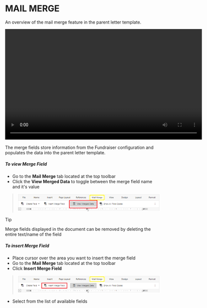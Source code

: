 # MAIL MERGE

An overview of the mail merge feature in the parent letter template.


<html>
    <video width="640" height="360" controls>
        <source src="../media/MailMerge/MailMerge_edited.mp4" type="video/mp4">
    </video>
</html>

The merge fields store information from the Fundraiser configuration and populates the data into the parent letter template.

##### To view Merge Field 
- Go to the **Mail Merge** tab located at the top toolbar
- Click the **View Merged Data** to toggle between the merge field name and it's value
>![viewMergedRibbonBtn](../media//MailMerge/viewMergedRibbonBtn.png)

>[!Tip] 
>Merge fields displayed in the document can be removed by deleting the entire text/name of the field


##### To insert Merge Field
- Place cursor over the area you want to insert the merge field
- Go to the **Mail Merge** tab located at the top toolbar
- Click **Insert Merge Field**
>![insertMergeRibbonBtn](../media/MailMerge/insertMergeRibbonBtn.png)
- Select from the list of available fields

